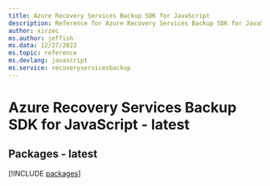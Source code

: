 ```yaml
---
title: Azure Recovery Services Backup SDK for JavaScript
description: Reference for Azure Recovery Services Backup SDK for JavaScript
author: xirzec
ms.author: jeffish
ms.data: 12/27/2022
ms.topic: reference
ms.devlang: javascript
ms.service: recoveryservicesbackup
---
```

# Azure Recovery Services Backup SDK for JavaScript - latest
## Packages - latest
[!INCLUDE [packages](recovery-services-backup-index.md)]